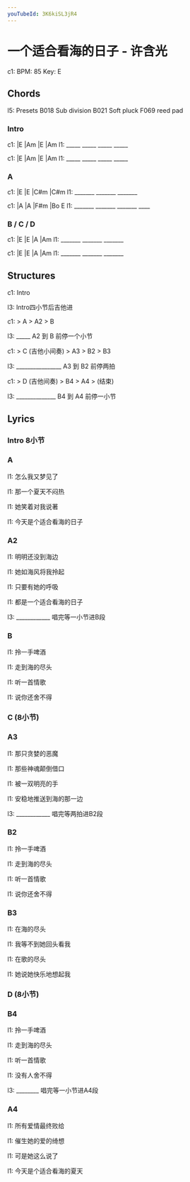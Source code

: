 ```yaml
---
youTubeId: 3K6kiSL3jR4
---
```


# 一个适合看海的日子 - 许含光

c1: BPM: 85 Key: E

## Chords

l5: Presets B018 Sub division B021 Soft pluck F069 reed pad

### Intro

c1: |E    |Am   |E    |Am
l1:  _____ _____ _____ _____

c1: |E    |Am   |E    |Am
l1:  _____ _____ _____ _____

### A

c1: |E      |E      |C#m    |C#m
l1:  _______ _______ _______

c1: |A      |A      |F#m    |Bo  E
l1:  _______ _______ _______ ____

### B / C / D

c1: |E      |E      |A      |Am
l1:  _______ _______ _______

c1: |E      |E      |A      |Am
l1:  _______ _______ _______

## Structures

c1: Intro

l3: Intro四小节后吉他进

c1: > A > A2 > B

l3: _____ A2 到 B 前停一个小节

c1: > C (吉他小间奏) > A3 > B2 > B3

l3: ________________ A3 到 B2 前停两拍

c1: > D (吉他间奏) > B4 > A4 > (结束)

l3: ______________ B4 到 A4 前停一小节

## Lyrics

### Intro 8小节

### A

l1: 怎么我又梦见了

l1: 那一个夏天不闷热

l1: 她笑着对我说著

l1: 今天是个适合看海的日子

### A2

l1: 明明还没到海边

l1: 她如海风将我拎起

l1: 只要有她的呼吸

l1: 都是一个适合看海的日子

l3: ____________ 唱完等一小节进B段

### B

l1: 拎一手啤酒

l1: 走到海的尽头

l1: 听一首情歌

l1: 说你还舍不得

### C (8小节)

### A3

l1: 那只贪婪的恶魔

l1: 那些神魂颠倒借口

l1: 被一双明亮的手

l1: 安稳地推送到海的那一边

l3: ____________ 唱完等两拍进B2段

### B2

l1: 拎一手啤酒

l1: 走到海的尽头

l1: 听一首情歌

l1: 说你还舍不得

### B3

l1: 在海的尽头

l1: 我等不到她回头看我

l1: 在歌的尽头

l1: 她说她快乐地想起我

### D (8小节)

### B4

l1: 拎一手啤酒

l1: 走到海的尽头

l1: 听一首情歌

l1: 没有人舍不得

l3: ________ 唱完等一小节进A4段

### A4

l1: 所有爱情最终败给

l1: 催生她的爱的绮想

l1: 可是她这么说了

l1: 今天是个适合看海的夏天
